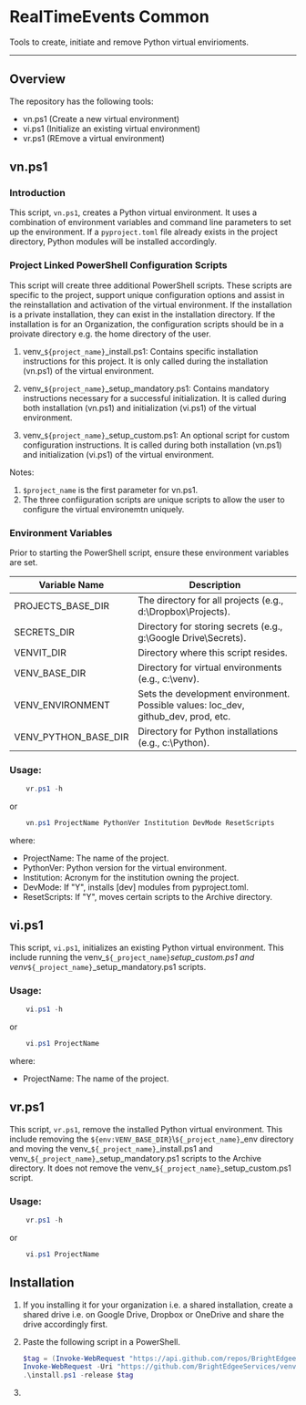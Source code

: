 # RealTimeEvents Common

Tools to create, initiate and remove Python virtual envirioments.

______________________________________________________________________

## Overview

The repository has the following tools:

- vn.ps1 (Create a new virtual environment)
- vi.ps1 (Initialize an existing virtual environment)
- vr.ps1 (REmove a virtual environment)

## vn.ps1

### Introduction

This script, `vn.ps1`, creates a Python virtual environment. It uses a combination of environment variables and command line parameters to set up the environment. If a `pyproject.toml` file already exists in the project directory, Python modules will be installed accordingly.

### Project Linked PowerShell Configuration Scripts

This script will create three additional PowerShell scripts. These scripts are specific to the project, support unique configuration options and assist in the reinstallation and activation of the virtual environment.  If the installation is a private installation, they can exist in the installation directory.  If the installation is for an Organization, the configuration scripts should be in a proivate directory e.g. the home directory of the user.

1. venv\_`${project_name}`\_install.ps1:
   Contains specific installation instructions for this project. It is only called
   during the installation (vn.ps1) of the virtual environment.

1. venv\_`${project_name}`\_setup_mandatory.ps1:
   Contains mandatory instructions necessary for a successful initialization. It is
   called during both installation (vn.ps1) and initialization (vi.ps1) of the
   virtual environment.

1. venv\_`${project_name}`\_setup_custom.ps1:
   An optional script for custom configuration instructions. It is called during
   both installation (vn.ps1) and initialization (vi.ps1) of the virtual environment.

Notes:

1. `$project_name` is the first parameter for vn.ps1.
1. The three confiiguration scripts are unique scripts to allow the user to configure the virtual environemtn uniquely.

### Environment Variables

Prior to starting the PowerShell script, ensure these environment variables are set.

| Variable Name | Description|
|---|---|
| PROJECTS_BASE_DIR | The directory for all projects (e.g., d:\\Dropbox\\Projects). |
| SECRETS_DIR | Directory for storing secrets (e.g., g:\\Google Drive\\Secrets). |
| VENVIT_DIR | Directory where this script resides.
| VENV_BASE_DIR | Directory for virtual environments (e.g., c:\\venv).
| VENV_ENVIRONMENT  | Sets the development environment. Possible values: loc_dev, github_dev, prod, etc. |
| VENV_PYTHON_BASE_DIR | Directory for Python installations (e.g., c:\\Python).

### Usage:

```powershell
    vr.ps1 -h
```

or

```powershell
    vn.ps1 ProjectName PythonVer Institution DevMode ResetScripts
```

where:

- ProjectName:  The name of the project.
- PythonVer:    Python version for the virtual environment.
- Institution:  Acronym for the institution owning the project.
- DevMode:      If "Y", installs \[dev\] modules from pyproject.toml.
- ResetScripts: If "Y", moves certain scripts to the Archive directory.

## vi.ps1

This script, `vi.ps1`, initializes an existing Python virtual environment. This include running the venv\_`${_project_name}`_setup_custom.ps1 and venv_`${_project_name}`\_setup_mandatory.ps1 scripts.

### Usage:

```powershell
    vi.ps1 -h
```

or

```powershell
    vi.ps1 ProjectName
```

where:

- ProjectName:  The name of the project.

## vr.ps1

This script, `vr.ps1`, remove the installed Python virtual environment. This include removing the `${env:VENV_BASE_DIR}`\\`${_project_name}`\_env directory and moving the venv\_`${_project_name}`\_install.ps1 and venv\_`${_project_name}`\_setup_mandatory.ps1 scripts to the Archive directory.  It does not remove the venv\_`${_project_name}`\_setup_custom.ps1
script.

### Usage:

```powershell
    vr.ps1 -h
```

or

```powershell
    vi.ps1 ProjectName
```

## Installation

1. If you installing it for your organization i.e. a shared installation, create a shared drive i.e. on Google Drive, Dropbox or OneDrive and share the drive accordingly first.

1. Paste the following script in a PowerShell.

   ```powershell
   $tag = (Invoke-WebRequest "https://api.github.com/repos/BrightEdgeeServices/venvit/releases" | ConvertFrom-Json)[0].tag_name
   Invoke-WebRequest -Uri "https://github.com/BrightEdgeeServices/venvit/releases/download/$tag/install.ps1" -OutFile "install.ps1"
   .\install.ps1 -release $tag
   ```

1.
